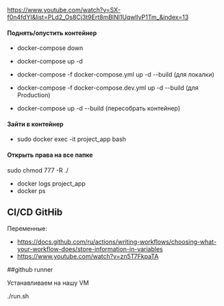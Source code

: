 https://www.youtube.com/watch?v=SX-f0n4fdYI&list=PLd2_Os8Cj3t9Ert8mBlNl1UqwllyP1Tm_&index=13

#### Поднять/опустить контейнер
- docker-compose down
- docker-compose up -d

- docker-compose -f docker-compose.yml up -d --build  (для локалки)
- docker-compose -f docker-compose.dev.yml up -d --build  (для Production)

- docker-compose up -d --build  (пересобрать контейнер)

#### Зайти в контейнер
- sudo docker exec -it project_app bash 


#### Открыть права на все папке
sudo chmod 777 -R ./


- docker logs project_app 
- docker ps



## CI/CD GitHib

Переменные:
- https://docs.github.com/ru/actions/writing-workflows/choosing-what-your-workflow-does/store-information-in-variables
- https://www.youtube.com/watch?v=zn5T7FkpaTA 


##github runner

Устанавливаем на нашу VM


./run.sh
